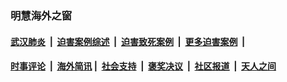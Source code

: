 
### 明慧海外之窗

####  [武汉肺炎](indexes/365.md?t=01011700) &nbsp;|&nbsp;  [迫害案例综述](indexes/328.md?t=01011700) &nbsp;|&nbsp; [迫害致死案例](indexes/277.md?t=01011700)  &nbsp;|&nbsp; [更多迫害案例](indexes/81.md?t=01011700)  &nbsp;|&nbsp; 
####  [时事评论](indexes/251.md?t=01011700) &nbsp;|&nbsp; [海外简讯](indexes/245.md?t=01011700)&nbsp;|&nbsp;  [社会支持](indexes/140.md?t=01011700) &nbsp;|&nbsp; [褒奖决议](indexes/282.md?t=01011700) &nbsp;|&nbsp; [社区报道](indexes/91.md?t=01011700)  &nbsp;|&nbsp; [天人之间](indexes/78.md?t=01011700) 

